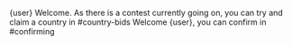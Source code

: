 {user} Welcome. As there is a contest currently going on, you can try and claim a country in #country-bids
Welcome {user}, you can confirm in #confirming

